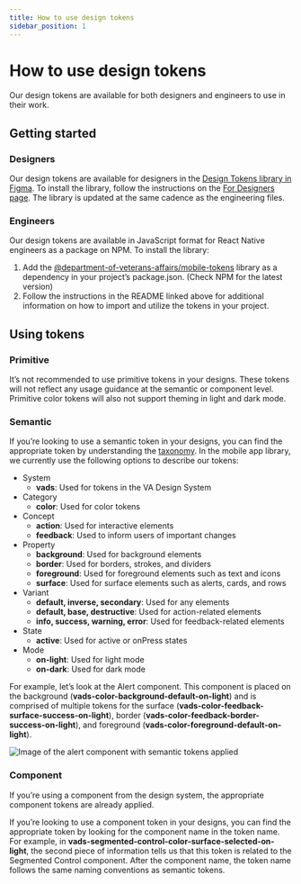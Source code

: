 ```yaml
---
title: How to use design tokens
sidebar_position: 1
---
```


# How to use design tokens

Our design tokens are available for both designers and engineers to use in their work.

## Getting started

### Designers
Our design tokens are available for designers in the [Design Tokens library in Figma](https://www.figma.com/file/rdLIEaC9rVwX70QbIGkMvG/%F0%9F%93%90-Design-Tokens?type=design). To install the library, follow the instructions on the [For Designers page](https://department-of-veterans-affairs.github.io/va-mobile-app/design/About/designers#add-a-library-to-your-project). The library is updated at the same cadence as the engineering files.

### Engineers
Our design tokens are available in JavaScript format for React Native engineers as a package on NPM. To install the library:

1. Add the [@department-of-veterans-affairs/mobile-tokens](https://www.npmjs.com/package/@department-of-veterans-affairs/mobile-tokens) library as a dependency in your project’s package.json. (Check NPM for the latest version)
2. Follow the instructions in the README linked above for additional information on how to import and utilize the tokens in your project.

## Using tokens

### Primitive
It’s not recommended to use primitive tokens in your designs. These tokens will not reflect any usage guidance at the semantic or component level. Primitive color tokens will also not support theming in light and dark mode.

### Semantic
If you’re looking to use a semantic token in your designs, you can find the appropriate token by understanding the [taxonomy](/va-mobile-app/design/Foundation/Design%20tokens/#taxonomy-and-typology). In the mobile app library, we currently use the following options to describe our tokens:

* System
    * **vads**: Used for tokens in the VA Design System
* Category
    * **color**: Used for color tokens
* Concept
    * **action**: Used for interactive elements
    * **feedback**: Used to inform users of important changes
* Property
    * **background**: Used for background elements
    * **border**: Used for borders, strokes, and dividers
    * **foreground**: Used for foreground elements such as text and icons
    * **surface**: Used for surface elements such as alerts, cards, and rows
* Variant
    * **default, inverse, secondary**: Used for any elements
    * **default, base, destructive**: Used for action-related elements
    * **info, success, warning, error**: Used for feedback-related elements
* State
    * **active**: Used for active or onPress states
* Mode
    * **on-light**: Used for light mode
    * **on-dark**: Used for dark mode

For example, let’s look at the Alert component. This component is placed on the background (**vads-color-background-default-on-light**) and is comprised of multiple tokens for the surface (**vads-color-feedback-surface-success-on-light**), border (**vads-color-feedback-border-success-on-light**), and foreground (**vads-color-foreground-default-on-light**).

![Image of the alert component with semantic tokens applied](/img/design-system/tokens-semantic-alert.png)

### Component
If you’re using a component from the design system, the appropriate component tokens are already applied.

If you’re looking to use a component token in your designs, you can find the appropriate token by looking for the component name in the token name. For example, in **vads-segmented-control-color-surface-selected-on-light**, the second piece of information tells us that this token is related to the Segmented Control component. After the component name, the token name follows the same naming conventions as semantic tokens.